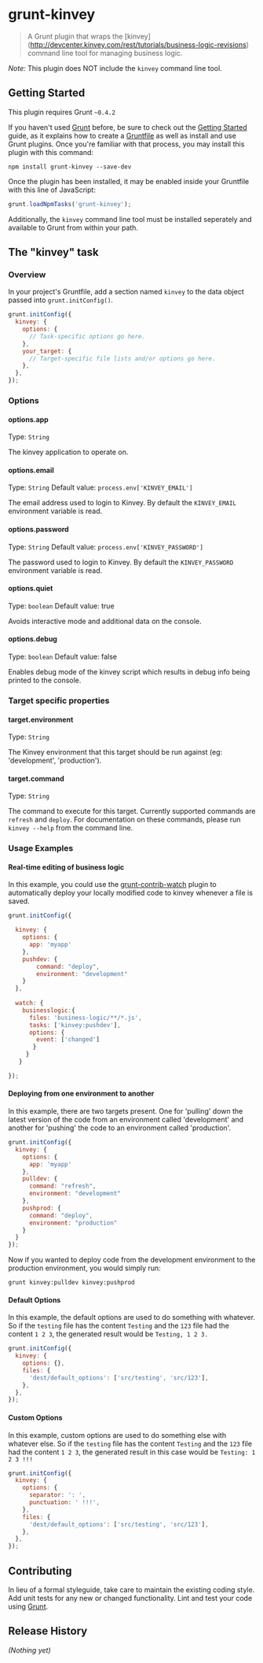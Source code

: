 # grunt-kinvey

> A Grunt plugin that wraps the [kinvey] (http://devcenter.kinvey.com/rest/tutorials/business-logic-revisions) command line tool for managing business logic.

*Note:* This plugin does NOT include the `kinvey` command line tool.

## Getting Started
This plugin requires Grunt `~0.4.2`

If you haven't used [Grunt](http://gruntjs.com/) before, be sure to check out the [Getting Started](http://gruntjs.com/getting-started) guide, as it explains how to create a [Gruntfile](http://gruntjs.com/sample-gruntfile) as well as install and use Grunt plugins. Once you're familiar with that process, you may install this plugin with this command:

```shell
npm install grunt-kinvey --save-dev
```

Once the plugin has been installed, it may be enabled inside your Gruntfile with this line of JavaScript:

```js
grunt.loadNpmTasks('grunt-kinvey');
```

Additionally, the `kinvey` command line tool must be installed seperately and available to Grunt from within your path.

## The "kinvey" task

### Overview
In your project's Gruntfile, add a section named `kinvey` to the data object passed into `grunt.initConfig()`.

```js
grunt.initConfig({
  kinvey: {
    options: {
      // Task-specific options go here.
    },
    your_target: {
      // Target-specific file lists and/or options go here.
    },
  },
});
```

### Options

#### options.app
Type: `String`

The kinvey application to operate on.

#### options.email
Type: `String`
Default value: `process.env['KINVEY_EMAIL']`

The email address used to login to Kinvey. By default the `KINVEY_EMAIL` environment variable is read.

#### options.password
Type: `String`
Default value: `process.env['KINVEY_PASSWORD']`

The password used to login to Kinvey. By default the `KINVEY_PASSWORD` environment variable is read.

#### options.quiet
Type: `boolean`
Default value: true

Avoids interactive mode and additional data on the console.

#### options.debug
Type: `boolean`
Default value: false

Enables debug mode of the kinvey script which results in debug info being printed to the console.

### Target specific properties

#### target.environment
Type: `String`

The Kinvey environment that this target should be run against (eg: 'development', 'production').

#### target.command
Type: `String`

The command to execute for this target. Currently supported commands are `refresh` and `deploy`. For documentation on these commands, please run `kinvey --help` from the command line.

### Usage Examples

#### Real-time editing of business logic

In this example, you could use the [grunt-contrib-watch](https://github.com/gruntjs/grunt-contrib-watch) plugin to automatically deploy your locally modified code to kinvey whenever a file is saved.

```js
grunt.initConfig({

  kinvey: {
    options: {
      app: 'myapp'
    },
    pushdev: {
        command: "deploy",
        environment: "development"
    }
  },
  
  watch: {
    businesslogic:{
      files: 'business-logic/**/*.js',
      tasks: ['kinvey:pushdev'],
      options: {
        event: ['changed']
       }
     }
   }

});
```


#### Deploying from one environment to another

In this example, there are two targets present. One for 'pulling' down the latest version of the code from an environment called 'development' and another for 'pushing' the code to an environment called 'production'.

```js
grunt.initConfig({
  kinvey: {
    options: {
      app: 'myapp'
    },
    pulldev: {
      command: "refresh",
      environment: "development"
    },
    pushprod: {
      command: "deploy",
      environment: "production"
    }
  }
});
```

Now if you wanted to deploy code from the development environment to the production environment, you would simply run:

```
grunt kinvey:pulldev kinvey:pushprod
```

#### Default Options
In this example, the default options are used to do something with whatever. So if the `testing` file has the content `Testing` and the `123` file had the content `1 2 3`, the generated result would be `Testing, 1 2 3.`

```js
grunt.initConfig({
  kinvey: {
    options: {},
    files: {
      'dest/default_options': ['src/testing', 'src/123'],
    },
  },
});
```

#### Custom Options
In this example, custom options are used to do something else with whatever else. So if the `testing` file has the content `Testing` and the `123` file had the content `1 2 3`, the generated result in this case would be `Testing: 1 2 3 !!!`

```js
grunt.initConfig({
  kinvey: {
    options: {
      separator: ': ',
      punctuation: ' !!!',
    },
    files: {
      'dest/default_options': ['src/testing', 'src/123'],
    },
  },
});
```

## Contributing
In lieu of a formal styleguide, take care to maintain the existing coding style. Add unit tests for any new or changed functionality. Lint and test your code using [Grunt](http://gruntjs.com/).

## Release History
_(Nothing yet)_
